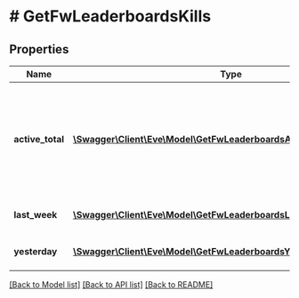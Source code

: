 # # GetFwLeaderboardsKills

## Properties

Name | Type | Description | Notes
------------ | ------------- | ------------- | -------------
**active_total** | [**\Swagger\Client\Eve\Model\GetFwLeaderboardsActiveTotalActiveTotal[]**](GetFwLeaderboardsActiveTotalActiveTotal.md) | Top 4 ranking of factions active in faction warfare by total kills. A faction is considered \&quot;active\&quot; if they have participated in faction warfare in the past 14 days |
**last_week** | [**\Swagger\Client\Eve\Model\GetFwLeaderboardsLastWeekLastWeek[]**](GetFwLeaderboardsLastWeekLastWeek.md) | Top 4 ranking of factions by kills in the past week |
**yesterday** | [**\Swagger\Client\Eve\Model\GetFwLeaderboardsYesterdayYesterday[]**](GetFwLeaderboardsYesterdayYesterday.md) | Top 4 ranking of factions by kills in the past day |

[[Back to Model list]](../../README.md#models) [[Back to API list]](../../README.md#endpoints) [[Back to README]](../../README.md)
